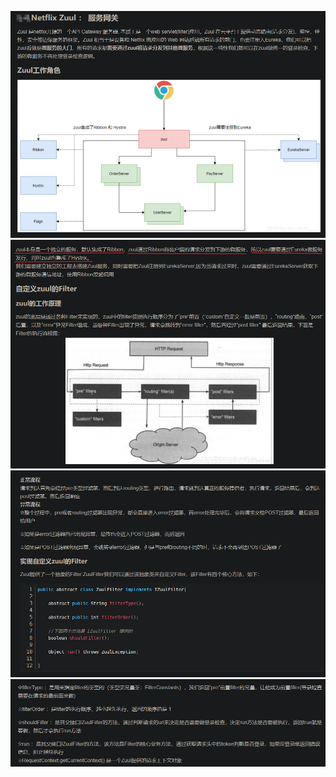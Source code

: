 ![avatar](img/zuul-1=介绍.PNG)
![avatar](img/zuul-2=默认集成了ribbon同时也集成了hystrix.PNG)
![avatar](img/zuul-3=正常流程.PNG)
![avatar](img/zuul-4=filter配置.PNG)